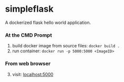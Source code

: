 # simpleflask
A dockerized flask hello world application.

### At the CMD Prompt
1) build docker image from source files: `docker build .`
2) run container: `docker run -p 5000:5000 <ImageID>`
### From web browser
3) visit: [localhost:5000](https://localhost:5000)
